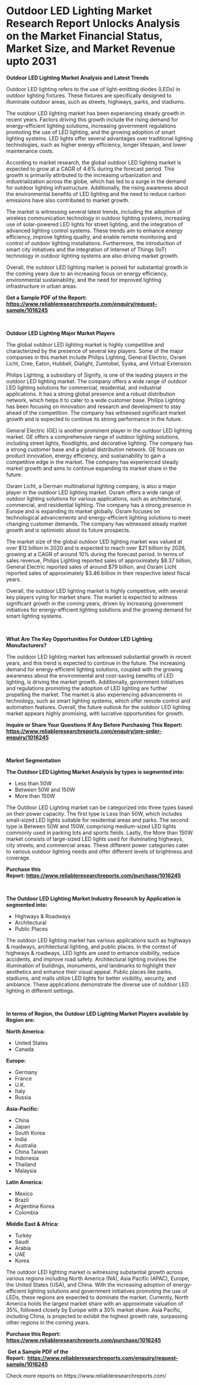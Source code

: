 <p><h1>Outdoor LED Lighting Market Research Report Unlocks Analysis on the Market Financial Status, Market Size, and Market Revenue upto 2031</h1></p><p><strong>Outdoor LED Lighting Market Analysis and Latest Trends</strong></p>
<p><p>Outdoor LED lighting refers to the use of light-emitting diodes (LEDs) in outdoor lighting fixtures. These fixtures are specifically designed to illuminate outdoor areas, such as streets, highways, parks, and stadiums. </p><p>The outdoor LED lighting market has been experiencing steady growth in recent years. Factors driving this growth include the rising demand for energy-efficient lighting solutions, increasing government regulations promoting the use of LED lighting, and the growing adoption of smart lighting systems. LED lights offer several advantages over traditional lighting technologies, such as higher energy efficiency, longer lifespan, and lower maintenance costs.</p><p>According to market research, the global outdoor LED lighting market is expected to grow at a CAGR of 4.6% during the forecast period. This growth is primarily attributed to the increasing urbanization and industrialization across the globe, which has led to a surge in the demand for outdoor lighting infrastructure. Additionally, the rising awareness about the environmental benefits of LED lighting and the need to reduce carbon emissions have also contributed to market growth.</p><p>The market is witnessing several latest trends, including the adoption of wireless communication technology in outdoor lighting systems, increasing use of solar-powered LED lights for street lighting, and the integration of advanced lighting control systems. These trends aim to enhance energy efficiency, improve lighting quality, and enable remote monitoring and control of outdoor lighting installations. Furthermore, the introduction of smart city initiatives and the integration of Internet of Things (IoT) technology in outdoor lighting systems are also driving market growth.</p><p>Overall, the outdoor LED lighting market is poised for substantial growth in the coming years due to an increasing focus on energy efficiency, environmental sustainability, and the need for improved lighting infrastructure in urban areas.</p></p>
<p><strong>Get a Sample PDF of the Report:&nbsp; <a href="https://www.reliableresearchreports.com/enquiry/request-sample/1016245">https://www.reliableresearchreports.com/enquiry/request-sample/1016245</a></strong></p>
<p>&nbsp;</p>
<p><strong>Outdoor LED Lighting Major Market Players</strong></p>
<p><p>The global outdoor LED lighting market is highly competitive and characterized by the presence of several key players. Some of the major companies in this market include Philips Lighting, General Electric, Osram Licht, Cree, Eaton, Hubbell, Dialight, Zumtobel, Syska, and Virtual Extension.</p><p>Philips Lighting, a subsidiary of Signify, is one of the leading players in the outdoor LED lighting market. The company offers a wide range of outdoor LED lighting solutions for commercial, residential, and industrial applications. It has a strong global presence and a robust distribution network, which helps it to cater to a wide customer base. Philips Lighting has been focusing on innovation and research and development to stay ahead of the competition. The company has witnessed significant market growth and is expected to continue its strong performance in the future.</p><p>General Electric (GE) is another prominent player in the outdoor LED lighting market. GE offers a comprehensive range of outdoor lighting solutions, including street lights, floodlights, and decorative lighting. The company has a strong customer base and a global distribution network. GE focuses on product innovation, energy efficiency, and sustainability to gain a competitive edge in the market. The company has experienced steady market growth and aims to continue expanding its market share in the future.</p><p>Osram Licht, a German multinational lighting company, is also a major player in the outdoor LED lighting market. Osram offers a wide range of outdoor lighting solutions for various applications, such as architectural, commercial, and residential lighting. The company has a strong presence in Europe and is expanding its market globally. Osram focuses on technological advancements and energy-efficient lighting solutions to meet changing customer demands. The company has witnessed steady market growth and is optimistic about its future prospects.</p><p>The market size of the global outdoor LED lighting market was valued at over $12 billion in 2020 and is expected to reach over $21 billion by 2026, growing at a CAGR of around 10% during the forecast period. In terms of sales revenue, Philips Lighting reported sales of approximately $8.37 billion, General Electric reported sales of around $79 billion, and Osram Licht reported sales of approximately $3.46 billion in their respective latest fiscal years.</p><p>Overall, the outdoor LED lighting market is highly competitive, with several key players vying for market share. The market is expected to witness significant growth in the coming years, driven by increasing government initiatives for energy-efficient lighting solutions and the growing demand for smart lighting systems.</p></p>
<p>&nbsp;</p>
<p><strong>What Are The Key Opportunities For Outdoor LED Lighting Manufacturers?</strong></p>
<p><p>The outdoor LED lighting market has witnessed substantial growth in recent years, and this trend is expected to continue in the future. The increasing demand for energy-efficient lighting solutions, coupled with the growing awareness about the environmental and cost-saving benefits of LED lighting, is driving the market growth. Additionally, government initiatives and regulations promoting the adoption of LED lighting are further propelling the market. The market is also experiencing advancements in technology, such as smart lighting systems, which offer remote control and automation features. Overall, the future outlook for the outdoor LED lighting market appears highly promising, with lucrative opportunities for growth.</p></p>
<p><strong>Inquire or Share Your Questions If Any Before Purchasing This Report: <a href="https://www.reliableresearchreports.com/enquiry/pre-order-enquiry/1016245">https://www.reliableresearchreports.com/enquiry/pre-order-enquiry/1016245</a></strong></p>
<p>&nbsp;</p>
<p><strong>Market Segmentation</strong></p>
<p><strong>The Outdoor LED Lighting Market Analysis by types is segmented into:</strong></p>
<p><ul><li>Less than 50W</li><li>Between 50W and 150W</li><li>More than 150W</li></ul></p>
<p><p>The Outdoor LED Lighting market can be categorized into three types based on their power capacity. The first type is Less than 50W, which includes small-sized LED lights suitable for residential areas and parks. The second type is Between 50W and 150W, comprising medium-sized LED lights commonly used in parking lots and sports fields. Lastly, the More than 150W market consists of large-sized LED lights used for illuminating highways, city streets, and commercial areas. These different power categories cater to various outdoor lighting needs and offer different levels of brightness and coverage.</p></p>
<p><strong>Purchase this Report:&nbsp;<a href="https://www.reliableresearchreports.com/purchase/1016245">https://www.reliableresearchreports.com/purchase/1016245</a></strong></p>
<p>&nbsp;</p>
<p><strong>The Outdoor LED Lighting Market Industry Research by Application is segmented into:</strong></p>
<p><ul><li>Highways & Roadways</li><li>Architectural</li><li>Public Places</li></ul></p>
<p><p>The outdoor LED lighting market has various applications such as highways & roadways, architectural lighting, and public places. In the context of highways & roadways, LED lights are used to enhance visibility, reduce accidents, and improve road safety. Architectural lighting involves the illumination of buildings, monuments, and landmarks to highlight their aesthetics and enhance their visual appeal. Public places like parks, stadiums, and malls utilize LED lights for better visibility, security, and ambiance. These applications demonstrate the diverse use of outdoor LED lighting in different settings.</p></p>
<p>&nbsp;</p>
<p><strong>In terms of Region, the Outdoor LED Lighting Market Players available by Region are:</strong></p>
<p>
    <p> <strong> North America: </strong>
        <ul>
            <li>United States</li>
            <li>Canada</li>
        </ul>
        </p> 
    <p> <strong> Europe: </strong>
        <ul>
            <li>Germany</li>
            <li>France</li>
            <li>U.K.</li>
            <li>Italy</li>
            <li>Russia</li>
        </ul>
        </p> 
    <p> <strong> Asia-Pacific: </strong>
        <ul>
            <li>China</li>
            <li>Japan</li>
            <li>South Korea</li>
            <li>India</li>
            <li>Australia</li>
            <li>China Taiwan</li>
            <li>Indonesia</li>
            <li>Thailand</li>
            <li>Malaysia</li>
        </ul>
        </p> 
    <p> <strong> Latin America: </strong>
        <ul>
            <li>Mexico</li>
            <li>Brazil</li>
            <li>Argentina Korea</li>
            <li>Colombia</li>
        </ul>
        </p> 
    <p> <strong> Middle East & Africa: </strong>
        <ul>
            <li>Turkey</li>
            <li>Saudi</li>
            <li>Arabia</li>
            <li>UAE</li>
            <li>Korea</li>
        </ul>
    </p>
    </p>
<p><p>The outdoor LED lighting market is witnessing substantial growth across various regions including North America (NA), Asia Pacific (APAC), Europe, the United States (USA), and China. With the increasing adoption of energy-efficient lighting solutions and government initiatives promoting the use of LEDs, these regions are expected to dominate the market. Currently, North America holds the largest market share with an approximate valuation of 35%, followed closely by Europe with a 30% market share. Asia Pacific, including China, is projected to exhibit the highest growth rate, surpassing other regions in the coming years.</p></p>
<p><strong>Purchase this Report: <a href="https://www.reliableresearchreports.com/purchase/1016245">https://www.reliableresearchreports.com/purchase/1016245</a></strong></p>
<p>&nbsp;<strong>Get a Sample PDF of the Report:&nbsp;&nbsp;<a href="https://www.reliableresearchreports.com/enquiry/request-sample/1016245">https://www.reliableresearchreports.com/enquiry/request-sample/1016245</a></strong></p>
<p><strong></strong></p>
<p>Check more reports on https://www.reliableresearchreports.com/</p>